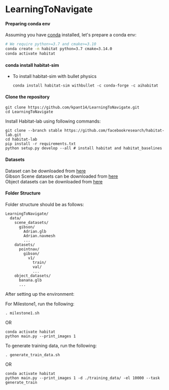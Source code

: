 # LearningToNavigate

#### Preparing conda env
Assuming you have [conda](https://docs.conda.io/projects/conda/en/latest/user-guide/install/) installed, let's prepare a conda env:
```bash
# We require python>=3.7 and cmake>=3.10
conda create -n habitat python=3.7 cmake=3.14.0
conda activate habitat
```

#### conda install habitat-sim
- To install habitat-sim with bullet physics
   ```
   conda install habitat-sim withbullet -c conda-forge -c aihabitat
   ```

#### Clone the repository
```
git clone https://github.com/kpant14/LearningToNavigate.git
cd LearningToNavigate
```



Install Habitat-lab using following commands: 
```
git clone --branch stable https://github.com/facebookresearch/habitat-lab.git
cd habitat-lab
pip install -r requirements.txt
python setup.py develop --all # install habitat and habitat_baselines
```


#### Datasets
Dataset can be downloaded from [here](https://dl.fbaipublicfiles.com/habitat/data/datasets/pointnav/gibson/v1/pointnav_gibson_v1.zip) </br>
Gibson Scene datasets can be downloaded from [here](https://docs.google.com/forms/d/e/1FAIpQLScWlx5Z1DM1M-wTSXaa6zV8lTFkPmTHW1LqMsoCBDWsTDjBkQ/viewform)
</br>
Object datasets can be downloaded from [here](http://dl.fbaipublicfiles.com/habitat/objects_v0.2.zip)</br>

#### Folder Structure
Folder structure should be as follows:</br>
```
LearningToNavigate/
  data/
    scene_datasets/
      gibson/
        Adrian.glb
        Adrian.navmesh
        ...
    datasets/
      pointnav/
        gibson/
          v1/
            train/
            val/
            ...
    object_datasets/
      banana.glb
      ...        
```

After setting up the environment:

For Milestone1, run the following:
```
. milestone1.sh
```
  OR
```
conda activate habitat
python main.py --print_images 1
```
To generate training data, run the following:
```
. generate_train_data.sh
```
  OR
```
conda activate habitat
python main.py --print_images 1 -d ./training_data/ -el 10000 --task generate_train
```